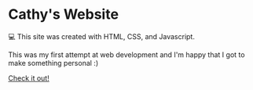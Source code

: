 # Cathy's Website

:computer: This site was created with HTML, CSS, and Javascript.

This was my first attempt at web development and I'm happy that I got to make something personal :)

[Check it out!](https://www.cathyqiu.com/)
